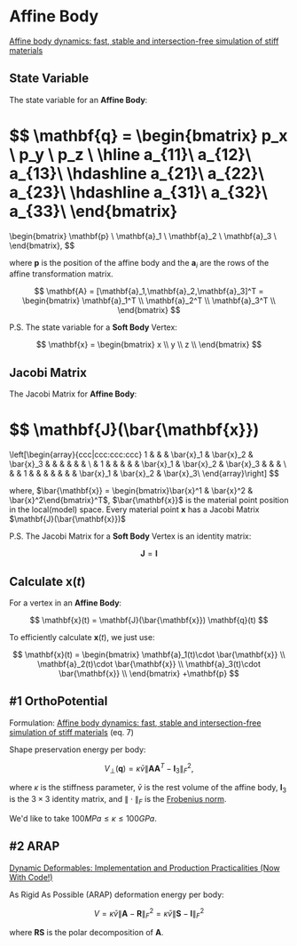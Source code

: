 # Affine Body

[Affine body dynamics: fast, stable and intersection-free simulation of stiff materials](https://dl.acm.org/doi/10.1145/3528223.3530064)

## State Variable

The state variable for an **Affine Body**:

$$
\mathbf{q} = \begin{bmatrix}
p_x \\
p_y \\
p_z \\
\hline
a_{11}\\
a_{12}\\
a_{13}\\
\hdashline
a_{21}\\
a_{22}\\
a_{23}\\
\hdashline
a_{31}\\
a_{32}\\
a_{33}\\
\end{bmatrix}
=
\begin{bmatrix}
\mathbf{p}   \\
\mathbf{a}_1 \\
\mathbf{a}_2 \\
\mathbf{a}_3 \\
\end{bmatrix},
$$

where $\mathbf{p}$ is the position of the affine body and the $\mathbf{a}_i$ are the rows of the affine transformation matrix.

$$
\mathbf{A} = [\mathbf{a}_1,\mathbf{a}_2,\mathbf{a}_3]^T
= \begin{bmatrix}
\mathbf{a}_1^T \\
\mathbf{a}_2^T \\
\mathbf{a}_3^T \\
\end{bmatrix}
$$

P.S. The state variable for a **Soft Body** Vertex:

$$
\mathbf{x} 
= \begin{bmatrix}
x \\
y \\
z \\
\end{bmatrix}
$$

## Jacobi Matrix

The Jacobi Matrix for **Affine Body**:

$$
\mathbf{J}(\bar{\mathbf{x}})
= 
\left[\begin{array}{ccc|ccc:ccc:ccc}
1 &   &   & \bar{x}_1 & \bar{x}_2 & \bar{x}_3 &  &  &  &  &  & \\
& 1 &   &  &  &  & \bar{x}_1 & \bar{x}_2 & \bar{x}_3 &  &  &  \\
&   & 1 &  &  &  &  &  &  &  \bar{x}_1 & \bar{x}_2 & \bar{x}_3\\
\end{array}\right]
$$

where, $\bar{\mathbf{x}} = \begin{bmatrix}\bar{x}^1 & \bar{x}^2 & \bar{x}^2\end{bmatrix}^T$, $\bar{\mathbf{x}}$ is the material point position in the local(model) space. Every material point $\mathbf{x}$ has a Jacobi Matrix $\mathbf{J}(\bar{\mathbf{x}})$

P.S. The Jacobi Matrix for a **Soft Body** Vertex is an identity matrix:

$$
\mathbf{J} = \mathbf{I}
$$

## Calculate $\mathbf{x}(t)$

For a vertex in an **Affine Body**:

$$
\mathbf{x}(t) = \mathbf{J}(\bar{\mathbf{x}}) \mathbf{q}(t)
$$

To efficiently calculate $\mathbf{x}(t)$, we just use:

$$
\mathbf{x}(t) = 
\begin{bmatrix}
\mathbf{a}_1(t)\cdot \bar{\mathbf{x}} \\
\mathbf{a}_2(t)\cdot \bar{\mathbf{x}} \\
\mathbf{a}_3(t)\cdot \bar{\mathbf{x}} \\
\end{bmatrix}
+\mathbf{p}
$$

## #1 OrthoPotential

Formulation: [Affine body dynamics: fast, stable and intersection-free simulation of stiff materials](https://dl.acm.org/doi/10.1145/3528223.3530064) (eq. 7)

Shape preservation energy per body:

$$
V_{\perp}(\mathbf{q}) = \kappa \bar{v} \|\mathbf{A}\mathbf{A}^T - \mathbf{I}_3\|_F^2,
$$

where $\kappa$ is the stiffness parameter, $\bar{v}$ is the rest volume of the affine body, $\mathbf{I}_3$ is the $3\times3$ identity matrix, and $\|\cdot\|_F$ is the [Frobenius norm](https://en.wikipedia.org/wiki/Matrix_norm).

We'd like to take $100MPa \le \kappa \le 100GPa$.

## #2 ARAP

[Dynamic Deformables:
Implementation and Production
Practicalities (Now With Code!)
](http://www.tkim.graphics/DYNAMIC_DEFORMABLES/)

As Rigid As Possible (ARAP) deformation energy per body:

$$
V = \kappa \bar{v} \|\mathbf{A}-\mathbf{R}\|_F^2 = \kappa \bar{v} \|\mathbf{S}-\mathbf{I}\|_F^2
$$

where $\mathbf{R}\mathbf{S}$ is the polar decomposition of $\mathbf{A}$. 

